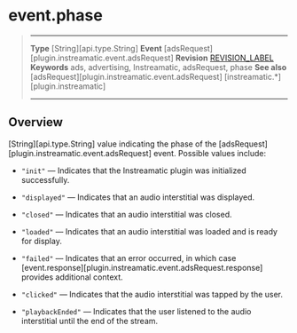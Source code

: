 # event.phase

> --------------------- ------------------------------------------------------------------------------------------
> __Type__              [String][api.type.String]
> __Event__             [adsRequest][plugin.instreamatic.event.adsRequest]
> __Revision__          [REVISION_LABEL](REVISION_URL)
> __Keywords__          ads, advertising, Instreamatic, adsRequest, phase
> __See also__			[adsRequest][plugin.instreamatic.event.adsRequest]
>						[instreamatic.*][plugin.instreamatic]
> --------------------- ------------------------------------------------------------------------------------------

## Overview

[String][api.type.String] value indicating the phase of the [adsRequest][plugin.instreamatic.event.adsRequest] event. Possible values include:

* `"init"` &mdash; Indicates that the Instreamatic plugin was initialized successfully.

* `"displayed"` &mdash; Indicates that an audio interstitial was displayed. 

* `"closed"` &mdash; Indicates that an audio interstitial was closed. 

* `"loaded"` &mdash; Indicates that an audio interstitial was loaded and is ready for display. 

* `"failed"` &mdash; Indicates that an error occurred, in which case [event.response][plugin.instreamatic.event.adsRequest.response] provides additional context.

* `"clicked"` &mdash; Indicates that the audio interstitial was tapped by the user.

* `"playbackEnded"` &mdash; Indicates that the user listened to the audio interstitial until the end of the stream.
